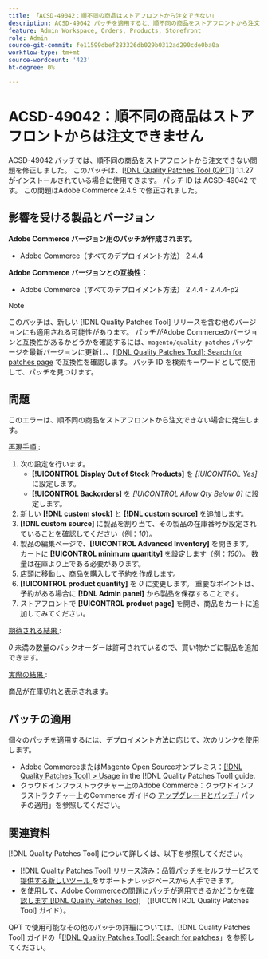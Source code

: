 ```yaml
---
title: 「ACSD-49042：順不同の商品はストアフロントから注文できない」
description: ACSD-49042 パッチを適用すると、順不同の商品をストアフロントから注文できないAdobe Commerceの問題を修正できます。
feature: Admin Workspace, Orders, Products, Storefront
role: Admin
source-git-commit: fe11599dbef283326db029b0312ad290cde0ba0a
workflow-type: tm+mt
source-wordcount: '423'
ht-degree: 0%

---
```


# ACSD-49042：順不同の商品はストアフロントからは注文できません

ACSD-49042 パッチでは、順不同の商品をストアフロントから注文できない問題を修正しました。 このパッチは、[[!DNL Quality Patches Tool (QPT)]](https://experienceleague.adobe.com/en/docs/commerce-knowledge-base/kb/announcements/commerce-announcements/magento-quality-patches-released-new-tool-to-self-serve-quality-patches) 1.1.27 がインストールされている場合に使用できます。 パッチ ID は ACSD-49042 です。 この問題はAdobe Commerce 2.4.5 で修正されました。

## 影響を受ける製品とバージョン

**Adobe Commerce バージョン用のパッチが作成されます。**

* Adobe Commerce（すべてのデプロイメント方法） 2.4.4

**Adobe Commerce バージョンとの互換性：**

* Adobe Commerce（すべてのデプロイメント方法） 2.4.4 - 2.4.4-p2

>[!NOTE]
>
>このパッチは、新しい [!DNL Quality Patches Tool] リリースを含む他のバージョンにも適用される可能性があります。 パッチがAdobe Commerceのバージョンと互換性があるかどうかを確認するには、`magento/quality-patches` パッケージを最新バージョンに更新し、[[!DNL Quality Patches Tool]: Search for patches page](https://experienceleague.adobe.com/tools/commerce-quality-patches/index.html) で互換性を確認します。 パッチ ID を検索キーワードとして使用して、パッチを見つけます。

## 問題

このエラーは、順不同の商品をストアフロントから注文できない場合に発生します。

<u> 再現手順 </u>:

1. 次の設定を行います。
   * **[!UICONTROL Display Out of Stock Products]** を *[!UICONTROL Yes]* に設定します。
   * **[!UICONTROL Backorders]** を *[!UICONTROL Allow Qty Below 0]* に設定します。
1. 新しい **[!DNL custom stock]** と **[!DNL custom source]** を追加します。
1. **[!DNL custom source]** に製品を割り当て、その製品の在庫番号が設定されていることを確認してください（例：*10*）。
1. 製品の編集ページで、**[!UICONTROL Advanced Inventory]** を開きます。 カートに **[!UICONTROL minimum quantity]** を設定します（例：*160*）。 数量は在庫より上である必要があります。
1. 店頭に移動し、商品を購入して予約を作成します。
1. **[!UICONTROL product quantity]** を *0* に変更します。 重要なポイントは、予約がある場合に **[!DNL Admin panel]** から製品を保存することです。
1. ストアフロントで **[!UICONTROL product page]** を開き、商品をカートに追加してみてください。

<u> 期待される結果 </u>:

*0* 未満の数量のバックオーダーは許可されているので、買い物かごに製品を追加できます。

<u> 実際の結果 </u>:

商品が在庫切れと表示されます。

## パッチの適用

個々のパッチを適用するには、デプロイメント方法に応じて、次のリンクを使用します。

* Adobe CommerceまたはMagento Open Sourceオンプレミス：[[!DNL Quality Patches Tool] > Usage](/help/tools/quality-patches-tool/usage.md) in the [!DNL Quality Patches Tool] guide.
* クラウドインフラストラクチャー上のAdobe Commerce：クラウドインフラストラクチャー上のCommerce ガイドの [ アップグレードとパッチ ](https://experienceleague.adobe.com/docs/commerce-cloud-service/user-guide/develop/upgrade/apply-patches.html)/ パッチの適用」を参照してください。

## 関連資料

[!DNL Quality Patches Tool] について詳しくは、以下を参照してください。

* [[!DNL Quality Patches Tool]  リリース済み：品質パッチをセルフサービスで提供する新しいツール ](https://experienceleague.adobe.com/en/docs/commerce-knowledge-base/kb/announcements/commerce-announcements/magento-quality-patches-released-new-tool-to-self-serve-quality-patches) をサポートナレッジベースから入手できます。
* [ を使用して、Adobe Commerceの問題にパッチが適用できるかどうかを確認します  [!DNL Quality Patches Tool]](/help/tools/quality-patches-tool/patches-available-in-qpt/check-patch-for-magento-issue-with-magento-quality-patches.md) （[!UICONTROL Quality Patches Tool] ガイド）。


QPT で使用可能なその他のパッチの詳細については、[!DNL Quality Patches Tool] ガイドの「[[!DNL Quality Patches Tool]: Search for patches](https://experienceleague.adobe.com/tools/commerce-quality-patches/index.html)」を参照してください。
